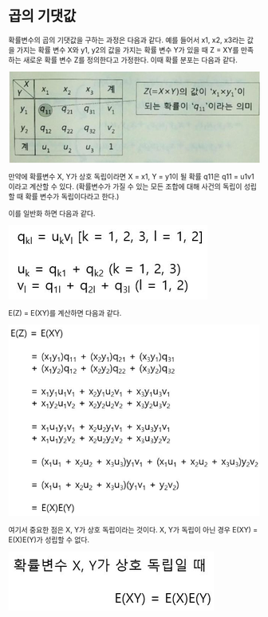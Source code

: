 # 곱의 기댓값

확률변수의 곱의 기댓값을 구하는 과정은 다음과 같다. 예를 들어서 x1, x2, x3라는 값을 가지는 확률 변수 X와 y1, y2의 값을 가지는 확률 변수 Y가 있을 때 Z = XY를 만족하는 새로운 확률 변수 Z를 정의한다고 가정한다. 이때 확률 분포는 다음과 같다.

![](./Figure/Expected_value_of_Multiplication_of_Random_variables1.JPG)

만약에 확률변수 X, Y가 상호 독립이라면 X = x1, Y = y1이 될 확률 q11은 q11 = u1v1이라고 계산할 수 있다. (확률변수가 가질 수 있는 모든 조합에 대해 사건의 독립이 성립할 때 확률 변수가 독립이다라고 한다.)

이를 일반화 하면 다음과 같다. 

![](./Figure/Expected_value_of_Multiplication_of_Random_variables2.JPG)



E(Z) = E(XY)를 계산하면 다음과 같다.

![](./Figure/Expected_value_of_Multiplication_of_Random_variables3.JPG)

여기서 중요한 점은 X, Y가 상호 독립이라는 것이다. X, Y가 독립이 아닌 경우 E(XY) = E(X)E(Y)가 성립할 수 없다. 

![](./Figure/Expected_value_of_Multiplication_of_Random_variables4.JPG)